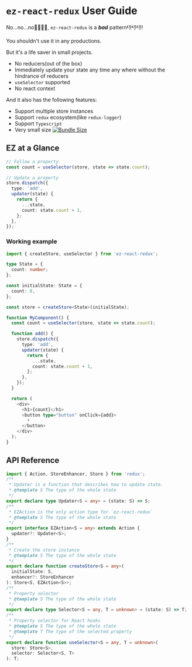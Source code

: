 # `ez-react-redux` User Guide

No...no...no🙅‍♂️🙅‍♀️, `ez-react-redux` is a **_bad_** pattern👎👎👎!

You shouldn't use it in any productions.

But it's a life saver in small projects.

- No reducers(out of the box)
- Immediately update your state any time any where without the hindrance of reducers
- `useSelector` supported
- No react context

And it also has the following features:

- Support multiple store instances
- Support `redux` ecosystem(like `redux-logger`)
- Support `Typescript`
- Very small size [![Bundle Size](https://badgen.net/bundlephobia/minzip/ez-react-redux)]()

## EZ at a Glance

```typescript
// Follow a property
const count = useSelector(store, state => state.count);

// Update a property
store.dispatch({
  type: 'add',
  updater(state) {
    return {
      ...state,
      count: state.count + 1,
    };
  },
});
```

### Working example

```typescript
import { createStore, useSelector } from 'ez-react-redux';

type State = {
  count: number;
};

const initialState: State = {
  count: 0,
};

const store = createStore<State>(initialState);

function MyComponent() {
  const count = useSelector(store, state => state.count);

  function add() {
    store.dispatch({
      type: 'add',
      updater(state) {
        return {
          ...state,
          count: state.count + 1,
        };
      },
    });
  }

  return (
    <div>
      <h1>{count}</h1>
      <button type="button" onClick={add}>
        +
      </button>
    </div>
  );
}
```

## API Reference

```typescript
import { Action, StoreEnhancer, Store } from 'redux';
/**
 * Updater is a function that describes how to update state.
 * @template S The type of the whole state
 */
export declare type Updater<S = any> = (state: S) => S;
/**
 * EZAction is the only action type for `ez-react-redux`
 * @template S The type of the whole state
 */
export interface EZAction<S = any> extends Action {
  updater?: Updater<S>;
}
/**
 * Create the store instance
 * @template S The type of the whole state
 */
export declare function createStore<S = any>(
  initialState: S,
  enhancer?: StoreEnhancer
): Store<S, EZAction<S>>;
/**
 * Property selector
 * @template S The type of the whole state
 */
export declare type Selector<S = any, T = unknown> = (state: S) => T;
/**
 * Property selector for React hooks
 * @template S The type of the whole state
 * @template T The type of the selected property
 */
export declare function useSelector<S = any, T = unknown>(
  store: Store<S>,
  selector: Selector<S, T>
): T;
```
